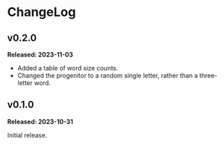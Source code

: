 # ChangeLog

## v0.2.0

**Released: 2023-11-03**

- Added a table of word size counts.
- Changed the progenitor to a random single letter, rather than a
  three-letter word.

## v0.1.0

**Released: 2023-10-31**

Initial release.

[//]: # (ChangeLog.md ends here)
